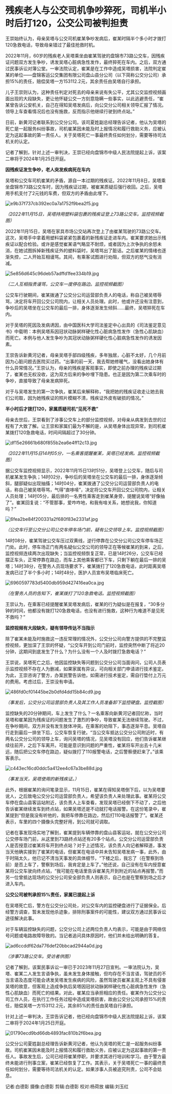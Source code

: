 # 残疾老人与公交司机争吵猝死，司机半小时后打120，公交公司被判担责

王崇始终认为，母亲吴塔与公交司机崔某争吵发病后，崔某时隔半个多小时才拨打120急救电话，导致母亲错过了最佳抢救时机。

2022年11月，60岁的残疾老人吴塔乘坐由崔某驾驶的盘锦市73路公交车，因残疾证问题双方发生争吵，诱发吴塔心脏病急性发作，最终猝死在车内。之后，双方通过民事诉讼对簿公堂。一审法院认定，崔某是在工作中造成吴塔损害，法院判定崔某的单位——盘锦客运公交集团有限公司盘山县分公司（以下简称公交分公司）承担15%的责任，赔偿吴塔一方153112.2元，其余责任由吴塔自行承担。

儿子王崇则认为，这种责任判定对死去的母亲来说有失公平，尤其公交监控视频画面出现的大段缺失，更让他怀疑公交一方刻意隐瞒一些事实，以此逃避责任，“崔某曾告诉公安机关，自己在得知吴塔发病后，向公交分公司相关领导汇报了情况。领导上车查看情况后也没有施救，反而指示他继续行驶到终点站。”

日前，新黄河记者联系到公交分公司。该司夏姓副总经理告诉记者，他认为吴塔的死亡是一起服务纠纷事故，司机崔某因未能及时上报情况和履行救助义务，应被认定为这起事故的第一责任人。关于吴塔死亡一事最终责任如何划分，需要等待司法机关的认定。

记者了解到，针对上述一审判决，王崇已经向盘锦市中级人民法院提起上诉，该案二审将于2024年1月25日开庭。

**因残疾证发生争吵，老人突发疾病死在车内**

吴塔和公交车司机崔某的矛盾，源自一本过期的残疾证。2022年11月8日，吴塔乘坐盘锦市73路公交车时，因为残疾证过期，被崔某质疑后强行收回。之后，吴塔用手机支付了2元钱的车费，但双方的矛盾由此埋下。

![e9b37f737cb392ec0a7a1752f9bea2f5.jpg](https://raw.githubusercontent.com/qqhsx/qqnews_image/main/2024/01/23/残疾老人与公交司机争吵猝死，司机半小时后打120，公交公司被判担责/e9b37f737cb392ec0a7a1752f9bea2f5.jpg)

 _（2022年11月15日，吴塔持用塑料袋包裹的残疾证登上73路公交车。监控视频截图）_

2022年11月15日，吴塔在家具市场公交站再次登上了由崔某驾驶的73路公交车。这次，吴塔手中拿着用塑料袋紧紧包裹着的新残疾证走进车内。崔某要求她出示残疾证以配合检验。或许是感觉崔某语气略显不耐烦，或者因为上次争执的余怒未消，在她试图拆掉新残疾证外的塑料袋时，吴塔骂出了脏话。之后崔某的情绪也逐渐失控，二人开始互相谩骂。其间，有乘客试图进行劝阻，但双方的怒气没有消减。

![5e856d645c96deb57adffd1fee334b19.jpg](https://raw.githubusercontent.com/qqhsx/qqnews_image/main/2024/01/23/残疾老人与公交司机争吵猝死，司机半小时后打120，公交公司被判担责/5e856d645c96deb57adffd1fee334b19.jpg)

 _（二人互相指责谩骂，公交车一度停在路边。监控视频截图）_

公交车行驶期间，崔某拨通了公交分公司运营部负责人的电话，称自己被吴塔辱骂，决定将车开回公交公司院内，让相关人员处理。此时，他或许还没有注意到，争吵后的吴塔坐在公交车的最后一排，身体逐渐发生倾斜……最终，吴塔猝死在车内。

对于吴塔的死因及发病诱因，由中国医科大学司法鉴定中心出具的《司法鉴定意见书》中载明：本例吴塔系因冠状动脉粥样硬化性心脏病急性发作（急性心肌缺血）而死亡。本例与他人发生争吵为其冠状动脉粥样硬化性心脏病急性发作的诱发因素。

王崇告诉新黄河记者，母亲吴塔手部四级残疾，多年独居，心脏不太好，几个月前因为心脏问题去医院买过药。“出事的前一天，我去帮她修暖气，没看出她身体有什么异常情况。”王崇认为，母亲的残疾是客观事实，即使之前办理的残疾证过期了，崔某也无权没收，这为双方后来的争吵埋下隐患。也正是因为第二次乘车时的争吵，直接导致了母亲发病猝死。

对于与吴塔发生的第一次争执，崔某后来解释称，“我把她的残疾证收走让她去我们公司取，因为她残疾证的照片模糊不清，残疾证外皮有破损的情况。”

**半小时后才拨打120，家属质疑司机“见死不救”**

母亲去世后，王崇看到了涉事公交车上的部分监控视频，对母亲从病发到去世的过程有了大致了解。让王崇和家属们最为不解的是，从吴塔身体出现异常，到司机崔某拨打120急救电话，时间间隔超过了30分钟。

![df15e26661b680f855b2ea6e4ff12c13.jpg](https://raw.githubusercontent.com/qqhsx/qqnews_image/main/2024/01/23/残疾老人与公交司机争吵猝死，司机半小时后打120，公交公司被判担责/df15e26661b680f855b2ea6e4ff12c13.jpg)

_（2022年11月15日14时05分，一名乘客提醒崔某，吴塔已经发病。监控视频截图）_

据公交车监控视频显示，2022年11月15日13时51分，吴塔登上公交车，随后与司机崔某发生争执；14时02分，争吵后的吴塔坐在公交车的最后一排，身体逐渐倾斜，腿部疑似出现抽搐；14时04分，崔某拨通了公交分公司运营部负责人的电话，称自己被吴塔辱骂，气得“直哆嗦”，决定将公交车开回公交公司院内，让相关人员处理；14时05分，最后排的一名男性乘客走到崔某身旁，提醒说吴塔“好像抽了”。崔某回复说：“不管那事，爱咋咋地，和我有啥关系，她想讹我，你知道吗？”

![6fea2be84f200331a2f680f83e2331af.jpg](https://raw.githubusercontent.com/qqhsx/qqnews_image/main/2024/01/23/残疾老人与公交司机争吵猝死，司机半小时后打120，公交公司被判担责/6fea2be84f200331a2f680f83e2331af.jpg)

_（公交车行至公交分公司公交车停车场门前，疑有公交领导上车。监控视频截图）_

14时08分，崔某驾驶公交车压过双黄线，逆行停靠在公交分公司公交车停车场正门处。此时，停车场正门有两名疑似公交公司的领导正在等候崔某的到来，之后，监控视频连续两次出现缺失；当监控视频恢复正常，已是14时26分，公交车已经摆正车头，正常停靠在路边，而车上其他乘客都已下车，只剩下躺在最后一排的吴塔；14时38分，在警务人员现场要求下，崔某拨打了120急救电话，此时距离吴塔发病已过了半个多小时；14时48分，医护人员宣布吴塔临床死亡。

![6960597783d5400db959d427416ea0ca.jpg](https://raw.githubusercontent.com/qqhsx/qqnews_image/main/2024/01/23/残疾老人与公交司机争吵猝死，司机半小时后打120，公交公司被判担责/6960597783d5400db959d427416ea0ca.jpg)

_（在警务人员的告知下，崔某拨打了120急救电话。监控视频截图）_

王崇认为，在乘客已经提醒崔某吴塔发病后，崔某的行为疑似是在报复，“30多分钟的时间，他都没有拨打120急救电话，也没有进行施救，这种行为难道不是见死不救吗？”

**监控视频有大段缺失，疑有领导传达不当指示**

除了崔某未能及时施救这一违反常理的情况外，公交分公司向警方提供的不完整监控视频，更加深了王崇的怀疑，“公交车开到公司门前时，监控突然中断了将近20分钟，这期间到底发生了什么？为什么没有一个人及时拨打急救电话？”

王崇说，吴塔死亡之后，他因监控缺失等问题到公交分公司当面询问，公司人员表示监控视频不存在人为删减，如果家属有异议，可向相关部门申请进行技术鉴定。为此，王崇咨询了警方，办案民警告诉他，如需进行技术鉴定，需自行垫付上万元的费用。考虑过后，王崇没有申请。

![486fd0cf01445be2b0dfd4dd15b84cd9.jpg](https://raw.githubusercontent.com/qqhsx/qqnews_image/main/2024/01/23/残疾老人与公交司机争吵猝死，司机半小时后打120，公交公司被判担责/486fd0cf01445be2b0dfd4dd15b84cd9.jpg)

_（事发后，公交分公司运营部负责人及其工作人员准备卸下监控硬盘。监控截图）_

监控缺失的20分钟期间，车上发生了什么？一名乘客向新黄河记者回忆称，当时吴塔和崔某因为残疾证的问题发生了激烈的争吵，导致崔某无法继续驾驶。不过，在争吵期间，双方并没有发生肢体冲突。在乘客的劝阻下，事态逐渐平息。吴塔自行走到最后一排坐下后，公交车恢复行驶。“当公交车抵达公交分公司附近时，有两名公交分公司的领导上车，询问吴塔的情况，见吴塔没有回应，他们告诉崔某继续往前开，之后下车离开。可能是意识到问题的严重性，崔某将车开出去十几米远，随后把公交车停在路边，疑似拨打了110报警电话，之后警察便赶来了。”该乘客表示。

![c443ec16cd0ddc5a412ee4c67a3be88d.jpg](https://raw.githubusercontent.com/qqhsx/qqnews_image/main/2024/01/23/残疾老人与公交司机争吵猝死，司机半小时后打120，公交公司被判担责/c443ec16cd0ddc5a412ee4c67a3be88d.jpg)

_（事发当天，吴塔使用的新残疾证。）_

此外，根据崔某的询问笔录显示，11月15日，崔某在得知吴塔倒下后，以为吴塔要讹人，之后致电公交分公司运营部负责人，希望该负责人来处理此事。崔某将公交车停在盘山县客运站附近，该负责人上车查看，发现吴塔已经倒下不动了，之后他告诉崔某继续发车到终点站，如果吴塔还是不动就打电话报警。在这份笔录中，崔某提到“但是我没有听他的，我把车停靠在路边，然后打110电话报警了”。崔某还表示，车里的四个摄像头完整好用，到公司就可调取。

记者在事发现场实地了解到，崔某提到车辆停靠的盘山县客运站，就在公交分公司公交停车场门前，从这里到73路终点站还有20多个站点。公交分公司运营部负责人是否授意过崔某将车开到终点站？对于上述情况，该负责人向记者解释道，事发当天他确实接到了崔某的电话，但崔某在电话中并未告知吴塔发病一事，此外，由于时隔太久，他已记不清当天事发的具体细节，“下楼之后，我忘了（在警察到场前）是否上车了，警察到场后，我肯定是上车了。”他还说，自己没有在车内授意崔某将公交车驶向终点站，“我可能在电话里告诉崔某先开到附近的站点再报警。”而另一位曾抵达现场的公交分公司安全部负责人则表示，自己也是在警察到场之后才进入车内。

**公交公司被判承担15%责任，家属已提起上诉**

在吴塔死亡后，警方在公交分公司处，对公交车内的监控硬盘进行了证据保全。后经警方调查，暂未发现他杀迹象，排除刑事案件的可能性，建议双方通过民事诉讼途径解决此事。

对于车辆监控缺失的问题，公交分公司上述两位负责人均表示，可能是由于网络信号问题或电路故障导致的。当记者追问具体原因时，他们并未给出明确的答复。

![ad6ccddf62da776def20bbcad2944a0d.jpg](https://raw.githubusercontent.com/qqhsx/qqnews_image/main/2024/01/23/残疾老人与公交司机争吵猝死，司机半小时后打120，公交公司被判担责/ad6ccddf62da776def20bbcad2944a0d.jpg)

_（涉事73路公交车。受访者供图）_

记者了解到，该案民事诉讼一审已于2023年11月27日宣判。一审法院认为，吴塔、崔某二人发生言语争执，虽未发生身体接触，但均存在不当言语，驾驶员的不当言语及态度可能会诱发吴塔发生疾病的风险，虽然驾驶员崔某主观上不具有侵害吴塔的故意，但客观上造成争执后吴塔因冠状动脉粥样硬化性心脏病急性发作（急性心肌缺血）而死亡的结果。对此，崔某应当承担相应的责任。崔某作为公交分公司工作人员，在执行工作任务过程中造成吴塔损害，故由公交分公司承担15%的责任，赔偿吴塔一方153112.2元，其余85%的责任由吴塔自行承担。

针对上述一审判决，王崇告诉记者，他已经向盘锦市中级人民法院提起上诉，该案二审将于2024年1月25日开庭。

![01790ecd9bd66db4893fac810b2f6bea.jpg](https://raw.githubusercontent.com/qqhsx/qqnews_image/main/2024/01/23/残疾老人与公交司机争吵猝死，司机半小时后打120，公交公司被判担责/01790ecd9bd66db4893fac810b2f6bea.jpg)

公交分公司夏姓副总经理告诉新黄河记者，他认为吴塔的死亡是一起服务纠纷事故。司机崔某因未能及时上报情况和履行救助义务，应被认定为这起事故的第一责任人。事故发生后，公司已经将崔某停职，并要求其进行培训和学习。由于警方最终未能进行刑事立案，崔某已经恢复了工作。其表示，关于吴塔死亡一事的最终责任如何划分，需要等待司法机关的认定。如果涉事人员被追究刑责，公司不会姑息。

记者:白德彰 摄像:白德彰 剪辑:白德彰 校对:杨荷放 编辑:刘玉红

